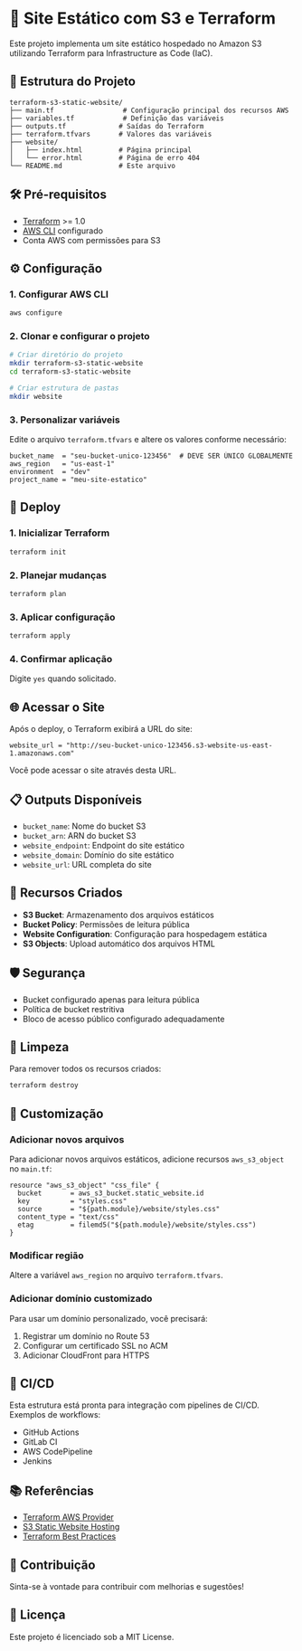 # 🚀 Site Estático com S3 e Terraform

Este projeto implementa um site estático hospedado no Amazon S3 utilizando Terraform para Infrastructure as Code (IaC).

## 📁 Estrutura do Projeto

```
terraform-s3-static-website/
├── main.tf                 # Configuração principal dos recursos AWS
├── variables.tf            # Definição das variáveis
├── outputs.tf             # Saídas do Terraform
├── terraform.tfvars       # Valores das variáveis
├── website/
│   ├── index.html         # Página principal
│   └── error.html         # Página de erro 404
└── README.md              # Este arquivo
```

## 🛠️ Pré-requisitos

- [Terraform](https://www.terraform.io/downloads.html) >= 1.0
- [AWS CLI](https://aws.amazon.com/cli/) configurado
- Conta AWS com permissões para S3

## ⚙️ Configuração

### 1. Configurar AWS CLI

```bash
aws configure
```

### 2. Clonar e configurar o projeto

```bash
# Criar diretório do projeto
mkdir terraform-s3-static-website
cd terraform-s3-static-website

# Criar estrutura de pastas
mkdir website
```

### 3. Personalizar variáveis

Edite o arquivo `terraform.tfvars` e altere os valores conforme necessário:

```hcl
bucket_name  = "seu-bucket-unico-123456"  # DEVE SER ÚNICO GLOBALMENTE
aws_region   = "us-east-1"
environment  = "dev"
project_name = "meu-site-estatico"
```

## 🚀 Deploy

### 1. Inicializar Terraform

```bash
terraform init
```

### 2. Planejar mudanças

```bash
terraform plan
```

### 3. Aplicar configuração

```bash
terraform apply
```

### 4. Confirmar aplicação

Digite `yes` quando solicitado.

## 🌐 Acessar o Site

Após o deploy, o Terraform exibirá a URL do site:

```
website_url = "http://seu-bucket-unico-123456.s3-website-us-east-1.amazonaws.com"
```

Você pode acessar o site através desta URL.

## 📋 Outputs Disponíveis

- `bucket_name`: Nome do bucket S3
- `bucket_arn`: ARN do bucket S3
- `website_endpoint`: Endpoint do site estático
- `website_domain`: Domínio do site estático
- `website_url`: URL completa do site

## 🔧 Recursos Criados

- **S3 Bucket**: Armazenamento dos arquivos estáticos
- **Bucket Policy**: Permissões de leitura pública
- **Website Configuration**: Configuração para hospedagem estática
- **S3 Objects**: Upload automático dos arquivos HTML

## 🛡️ Segurança

- Bucket configurado apenas para leitura pública
- Política de bucket restritiva
- Bloco de acesso público configurado adequadamente

## 🧹 Limpeza

Para remover todos os recursos criados:

```bash
terraform destroy
```

## 📝 Customização

### Adicionar novos arquivos

Para adicionar novos arquivos estáticos, adicione recursos `aws_s3_object` no `main.tf`:

```hcl
resource "aws_s3_object" "css_file" {
  bucket       = aws_s3_bucket.static_website.id
  key          = "styles.css"
  source       = "${path.module}/website/styles.css"
  content_type = "text/css"
  etag         = filemd5("${path.module}/website/styles.css")
}
```

### Modificar região

Altere a variável `aws_region` no arquivo `terraform.tfvars`.

### Adicionar domínio customizado

Para usar um domínio personalizado, você precisará:

1. Registrar um domínio no Route 53
2. Configurar um certificado SSL no ACM
3. Adicionar CloudFront para HTTPS

## 🔄 CI/CD

Esta estrutura está pronta para integração com pipelines de CI/CD. Exemplos de workflows:

- GitHub Actions
- GitLab CI
- AWS CodePipeline
- Jenkins

## 📚 Referências

- [Terraform AWS Provider](https://registry.terraform.io/providers/hashicorp/aws/latest/docs)
- [S3 Static Website Hosting](https://docs.aws.amazon.com/AmazonS3/latest/userguide/WebsiteHosting.html)
- [Terraform Best Practices](https://www.terraform.io/docs/cloud/guides/recommended-practices/index.html)

## 🤝 Contribuição

Sinta-se à vontade para contribuir com melhorias e sugestões!

## 📄 Licença

Este projeto é licenciado sob a MIT License.